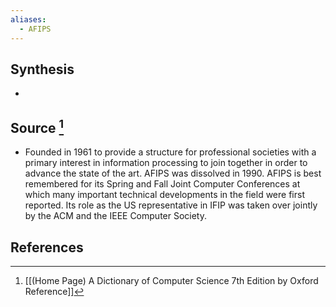 ```yaml
---
aliases:
  - AFIPS
---
```

## Synthesis
- 
## Source [^1]
- Founded in 1961 to provide a structure for professional societies with a primary interest in information processing to join together in order to advance the state of the art. AFIPS was dissolved in 1990. AFIPS is best remembered for its Spring and Fall Joint Computer Conferences at which many important technical developments in the field were first reported. Its role as the US representative in IFIP was taken over jointly by the ACM and the IEEE Computer Society.
## References

[^1]: [[(Home Page) A Dictionary of Computer Science 7th Edition by Oxford Reference]]